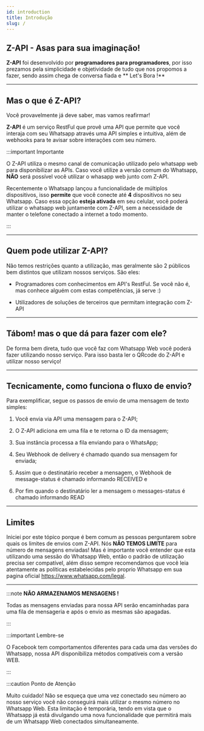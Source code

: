 ```yaml
---
id: introduction
title: Introdução
slug: /
---
```


## Z-API - Asas para sua imaginação!

**Z-API** foi desenvolvido por **programadores para programadores**, por isso prezamos pela simplicidade e objetividade de tudo que nos propomos a fazer, sendo assim chega de conversa fiada e ** Let's Bora !**

---

## Mas o que é Z-API?

Você provavelmente já deve saber, mas vamos reafirmar!

**Z-API** é um serviço RestFul que provê uma API que permite que você interaja com seu Whatsapp através uma API simples e intuitiva, além de webhooks para te avisar sobre interações com seu número.

:::important Importante

O Z-API utiliza o mesmo canal de comunicação utilizado pelo whatsapp web para disponibilizar as APIs. Caso você utilize a versão comum do Whatsapp, **NÃO** será possível você utilizar o whasapp web junto com Z-API.

Recentemente o Whatsapp lançou a funcionalidade de múltiplos dispositivos, isso **permite** que você conecte até **4** dispositivos no seu Whatsapp. Caso essa opção **esteja ativada** em seu celular, você poderá utilizar o whatsapp web juntamente com Z-API, sem a necessidade de manter o telefone conectado a internet a todo momento.

:::

---

## Quem pode utilizar Z-API?

Não temos restrições quanto a utilização, mas geralmente são 2 públicos bem distintos que utilizam nossos serviços. São eles:

- Programadores com conhecimentos em API's RestFul. Se você não é, mas conhece alguém com estas competências, já serve :)

- Utilizadores de soluções de terceiros que permitam integração com Z-API

---

## Tábom! mas o que dá para fazer com ele?

De forma bem direta, tudo que você faz com Whatsapp Web você poderá fazer utilizando nosso serviço. Para isso basta ler o QRcode do Z-API e utilizar nosso serviço!

---

## Tecnicamente, como funciona o fluxo de envio?

Para exemplificar, segue os passos de envio de uma mensagem de texto simples:

1. Você envia via API uma mensagem para o Z-API;

2. O Z-API adiciona em uma fila e te retorna o ID da mensagem;

3. Sua instância processa a fila enviando para o WhatsApp;

4. Seu Webhook de delivery é chamado quando sua mensagem for enviada;

5. Assim que o destinatário receber a mensagem, o Webhook de message-status é chamado informando RECEIVED e

6. Por fim quando o destinatário ler a mensagem o messages-status é chamado informando READ

---

## Limites

Iniciei por este tópico porque é bem comum as pessoas perguntarem sobre quais os limites de envios com Z-API. Nós **NÃO TEMOS LIMITE** para número de mensagens enviadas! Mas é importante você entender que esta utilizando uma sessão do Whatsapp Web, então o padrão de utilização precisa ser compatível, além disso sempre recomendamos que você leia atentamente as políticas estabelecidas pelo proprio Whatsapp em sua pagina oficial https://www.whatsapp.com/legal.

---

:::note **NÃO ARMAZENAMOS MENSAGENS !**

Todas as mensagens enviadas para nossa API serão encaminhadas para uma fila de mensageria e após o envio as mesmas são apagadas.

:::

:::important Lembre-se

O Facebook tem comportamentos diferentes para cada uma das versões do Whatsapp, nossa API disponibiliza métodos compativeis com a versão WEB.

:::

:::caution Ponto de Atenção

Muito cuidado! Não se esqueça que uma vez conectado seu número ao nosso serviço você não conseguirá mais utilizar o mesmo número no Whatsapp Web. Esta limitação é temporária, tendo em vista que o Whatsapp já está divulgando uma nova funcionalidade que permitirá mais de um Whatsapp Web conectados simultaneamente.
